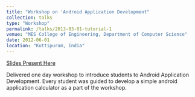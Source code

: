 ```yaml
---
title: "Workshop on 'Android Application Development"
collection: talks
type: "Workshop"
permalink: /talks/2013-03-01-tutorial-1
venue: "MES College of Engineering, Department of Computer Science"
date: 2012-06-01
location: "Kuttipuram, India"
---
```


[Slides Present Here](https://github.com/kiranvm/Workshops/tree/master/Android%20Workshop)

Delivered one day workshop to introduce students to Android Application Development. Every student was guided to develop a simple android application calculator as a part of the workshop. 
